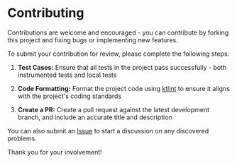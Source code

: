 # Contributing

Contributions are welcome and encouraged - you can contribute by forking this project and fixing bugs or implementing new features.


To submit your contribution for review, please complete the following steps:

1. **Test Cases:** Ensure that all tests in the project pass successfully - both instrumented tests and local tests

2. **Code Formatting:** Format the project code using [ktlint](https://github.com/pinterest/ktlint) to ensure it aligns with the project's coding standards

3. **Create a PR:** Create a pull request against the latest development branch, and include an accurate title and description

You can also submit an [Issue](https://github.com/shorthouse/CoinWatch/issues) to start a discussion on any discovered problems. 

Thank you for your involvement!
